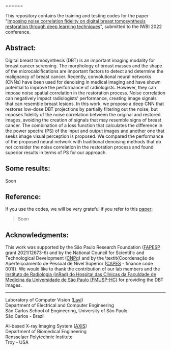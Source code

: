 ======

This repository contains the training and testing codes for the paper "[Imposing noise correlation fidelity on digital breast tomosynthesis restoration through deep learning techniques]()", submitted to the IWBI 2022 conference.

## Abstract:

Digital breast tomosynthesis (DBT) is an important imaging modality for breast cancer screening. The morphology of breast masses and the shape of the microcalcifications are important factors to detect and determine the malignancy of breast cancer. Recently, convolutional neural networks (CNNs) have been used for denoising in medical imaging and have shown potential to improve the performance of radiologists. However, they can impose noise spatial correlation in the restoration process. Noise correlation can negatively impact radiologists' performance, creating image signals that can resemble breast lesions. In this work, we propose a deep CNN that restores low-dose DBT projections by partially filtering out the noise, but imposes fidelity of the noise correlation between the original and restored images, avoiding the creation of signals that may resemble signs of breast cancer. The combination of a loss function that calculates the difference in the power spectra (PS) of the input and output images and another one that seeks image visual perception is proposed. We compared the performance of the proposed neural network with traditional denoising methods that do not consider the noise correlation in the restoration process and found superior results in terms of PS for our approach.


## Some results:

Soon

## Reference:

If you use the codes, we will be very grateful if you refer to this [paper]():

> Soon

## Acknowledgments:

This work was supported by the São Paulo Research Foundation ([FAPESP](http://www.fapesp.br/) grant 2021/12673-6) and by the National Council for Scientific and Technological Development ([CNPq](http://www.cnpq.br/)) and by the \textit{Coordenação de Aperfeiçoamento de Pessoal de Nível Superior ([CAPES](https://www.gov.br/capes/pt-br) - finance code 001)}. We would like to thank the contribution of our lab members and the [Instituto de Radiologia (inRad) do Hospital das Clínicas da Faculdade de Medicina da Universidade de São Paulo (FMUSP-HC)](http://www.hc.fm.usp.br) for providing the DBT images.


---
Laboratory of Computer Vision ([Lavi](http://iris.sel.eesc.usp.br/lavi/))  
Department of Electrical and Computer Engineering  
São Carlos School of Engineering, University of São Paulo  
São Carlos - Brazil

AI-based X-ray Imaging System ([AXIS](https://wang-axis.github.io))  
Department of Biomedical Engineering  
Rensselaer Polytechnic Institute  
Troy - USA